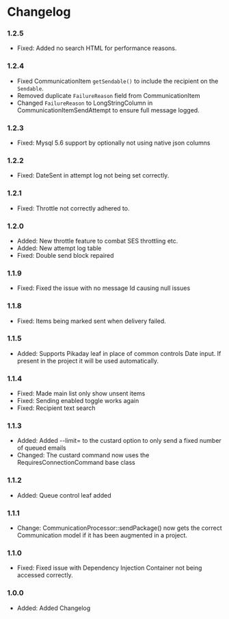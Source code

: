 # Changelog

### 1.2.5

* Fixed: Added no search HTML for performance reasons.

### 1.2.4

* Fixed CommunicationItem `getSendable()` to include the recipient on the `Sendable`.
* Removed duplicate `FailureReason` field from CommunicationItem
* Changed `FailureReason` to LongStringColumn in CommunicationItemSendAttempt to ensure full message logged.

### 1.2.3

* Fixed: Mysql 5.6 support by optionally not using native json columns

### 1.2.2

* Fixed:    DateSent in attempt log not being set correctly.

### 1.2.1

* Fixed:    Throttle not correctly adhered to.

### 1.2.0

* Added:    New throttle feature to combat SES throttling etc.
* Added:    New attempt log table
* Fixed:    Double send block repaired

### 1.1.9

* Fixed:	Fixed the issue with no message Id causing null issues

### 1.1.8

* Fixed:	Items being marked sent when delivery failed.

### 1.1.5

* Added:        Supports Pikaday leaf in place of common controls Date input. If present in the project it will be used automatically.

### 1.1.4

* Fixed:        Made main list only show unsent items
* Fixed:        Sending enabled toggle works again
* Fixed:        Recipient text search

### 1.1.3

* Added:	Added --limit= to the custard option to only send a fixed number of queued emails
* Changed:	The custard command now uses the RequiresConnectionCommand base class

### 1.1.2

* Added:	Queue control leaf added

### 1.1.1

* Change:	CommunicationProcessor::sendPackage() now gets the correct Communication model if it has been
		augmented in a project.

### 1.1.0

* Fixed:        Fixed issue with Dependency Injection Container not being accessed correctly.

### 1.0.0

* Added:        Added Changelog
